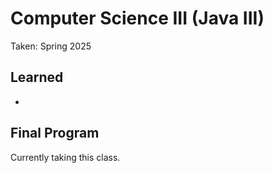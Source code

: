 # Computer Science III (Java III)
Taken: Spring 2025

## Learned
* 

## Final Program
Currently taking this class.
